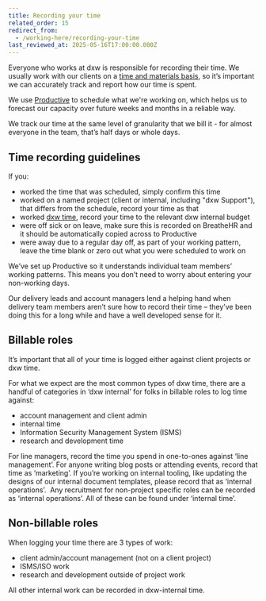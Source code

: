 ```yaml
---
title: Recording your time
related_order: 15
redirect_from:
  - /working-here/recording-your-time
last_reviewed_at: 2025-05-16T17:00:00.000Z
---
```

Everyone who works at dxw is responsible for recording their time. We usually
work with our clients on a
[time and materials basis](https://www.gov.uk/guidance/how-to-pay-for-digital-outcomes-and-specialists-services#time-and-materials),
so it’s important we can accurately track and report how our time is spent.

We use [Productive](https://productive.io/apps/) to schedule what we're working
on, which helps us to forecast our capacity over future weeks and months in a
reliable way.

We track our time at the same level of granularity that we bill it - for almost
everyone in the team, that’s half days or whole days.

## Time recording guidelines

If you:

* worked the time that was scheduled, simply confirm this time
* worked on a named project (client or internal, including "dxw Support"), that
  differs from the schedule, record your time as that
* worked [dxw time](/staff-handbook/dxw-time/), record your time to the relevant dxw internal budget
* were off sick or on leave, make sure this is recorded on BreatheHR and it
  should be automatically copied across to Productive
* were away due to a regular day off, as part of your working pattern, leave the
  time blank or zero out what you were scheduled to work on

We’ve set up Productive so it understands individual team members’ working
patterns. This means you don’t need to worry about entering your
non-working days.

Our delivery leads and account managers lend a helping hand when delivery team members aren’t sure
how to record their time – they’ve been doing this for a long while and have a
well developed sense for it.

## Billable roles

It’s important that all of your time is logged either against client projects or dxw time.

For what we expect are the most common types of dxw time, there are a handful of categories in ‘dxw internal’ for folks in billable roles to log time against:

* account management and client admin
* internal time
* Information Security Management System (ISMS)
* research and development time

For line managers, record the time you spend in one-to-ones against ‘line management’. For anyone writing blog posts or attending events, record that time as ‘marketing’. If you’re working on internal tooling, like updating the designs of our internal document templates, please record that as ‘internal operations’.  Any recruitment for non-project specific roles can be recorded as ‘internal operations’. All of these can be found under ‘internal time’.

## Non-billable roles

When logging your time there are 3 types of work:

* client admin/account management (not on a client project)
* ISMS/ISO work
* research and development outside of project work

All other internal work can be recorded in dxw-internal time.
